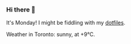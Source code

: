 ### Hi there :wave:

It's Monday! I might be fiddling with my [dotfiles](https://github.com/bewuethr/dotfiles).

Weather in Toronto: sunny, at +9°C.
